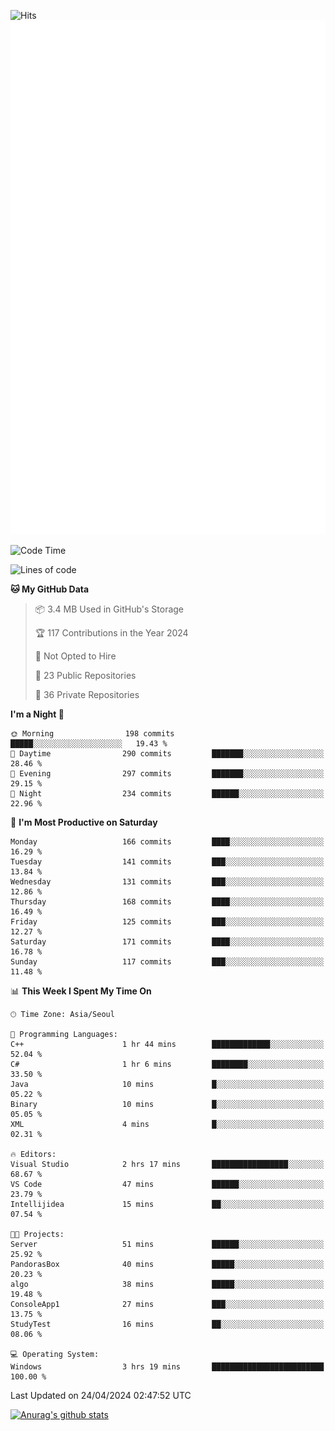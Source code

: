 ![Hits](https://hits.seeyoufarm.com/api/count/incr/badge.svg?url=https%3A%2F%2Fgithub.com%2Fkokose1234&count_bg=%2379C83D&title_bg=%23555555&icon=apple.svg&icon_color=%23E7E7E7&title=hits&edge_flat=false)
<br/>
![Metrics](https://github.com/kokose1234/kokose1234/blob/main/github-metrics.svg)

<!--START_SECTION:waka-->
![Code Time](http://img.shields.io/badge/Code%20Time-1%2C165%20hrs%2050%20mins-blue)

![Lines of code](https://img.shields.io/badge/From%20Hello%20World%20I%27ve%20Written-2.8%20million%20lines%20of%20code-blue)

**🐱 My GitHub Data** 

> 📦 3.4 MB Used in GitHub's Storage 
 > 
> 🏆 117 Contributions in the Year 2024
 > 
> 🚫 Not Opted to Hire
 > 
> 📜 23 Public Repositories 
 > 
> 🔑 36 Private Repositories 
 > 
**I'm a Night 🦉** 

```text
🌞 Morning                198 commits         █████░░░░░░░░░░░░░░░░░░░░   19.43 % 
🌆 Daytime                290 commits         ███████░░░░░░░░░░░░░░░░░░   28.46 % 
🌃 Evening                297 commits         ███████░░░░░░░░░░░░░░░░░░   29.15 % 
🌙 Night                  234 commits         ██████░░░░░░░░░░░░░░░░░░░   22.96 % 
```
📅 **I'm Most Productive on Saturday** 

```text
Monday                   166 commits         ████░░░░░░░░░░░░░░░░░░░░░   16.29 % 
Tuesday                  141 commits         ███░░░░░░░░░░░░░░░░░░░░░░   13.84 % 
Wednesday                131 commits         ███░░░░░░░░░░░░░░░░░░░░░░   12.86 % 
Thursday                 168 commits         ████░░░░░░░░░░░░░░░░░░░░░   16.49 % 
Friday                   125 commits         ███░░░░░░░░░░░░░░░░░░░░░░   12.27 % 
Saturday                 171 commits         ████░░░░░░░░░░░░░░░░░░░░░   16.78 % 
Sunday                   117 commits         ███░░░░░░░░░░░░░░░░░░░░░░   11.48 % 
```


📊 **This Week I Spent My Time On** 

```text
🕑︎ Time Zone: Asia/Seoul

💬 Programming Languages: 
C++                      1 hr 44 mins        █████████████░░░░░░░░░░░░   52.04 % 
C#                       1 hr 6 mins         ████████░░░░░░░░░░░░░░░░░   33.50 % 
Java                     10 mins             █░░░░░░░░░░░░░░░░░░░░░░░░   05.22 % 
Binary                   10 mins             █░░░░░░░░░░░░░░░░░░░░░░░░   05.05 % 
XML                      4 mins              █░░░░░░░░░░░░░░░░░░░░░░░░   02.31 % 

🔥 Editors: 
Visual Studio            2 hrs 17 mins       █████████████████░░░░░░░░   68.67 % 
VS Code                  47 mins             ██████░░░░░░░░░░░░░░░░░░░   23.79 % 
Intellijidea             15 mins             ██░░░░░░░░░░░░░░░░░░░░░░░   07.54 % 

🐱‍💻 Projects: 
Server                   51 mins             ██████░░░░░░░░░░░░░░░░░░░   25.92 % 
PandorasBox              40 mins             █████░░░░░░░░░░░░░░░░░░░░   20.23 % 
algo                     38 mins             █████░░░░░░░░░░░░░░░░░░░░   19.48 % 
ConsoleApp1              27 mins             ███░░░░░░░░░░░░░░░░░░░░░░   13.75 % 
StudyTest                16 mins             ██░░░░░░░░░░░░░░░░░░░░░░░   08.06 % 

💻 Operating System: 
Windows                  3 hrs 19 mins       █████████████████████████   100.00 % 
```


 Last Updated on 24/04/2024 02:47:52 UTC
<!--END_SECTION:waka-->

[![Anurag's github stats](https://github-readme-stats.vercel.app/api?username=kokose1234&theme=dracula)](https://github.com/anuraghazra/github-readme-stats)



	
